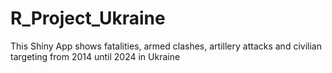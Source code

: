 # R_Project_Ukraine
This Shiny App shows fatalities, armed clashes, artillery attacks and civilian targeting from 2014 until 2024 in Ukraine
